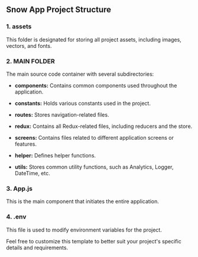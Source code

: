 
## Snow App Project Structure

### 1. assets

This folder is designated for storing all project assets, including images, vectors, and fonts.

### 2. MAIN FOLDER

The main source code container with several subdirectories:

- **components:** Contains common components used throughout the application.

- **constants:** Holds various constants used in the project.
- **routes:** Stores navigation-related files.
- **redux:** Contains all Redux-related files, including reducers and the store.
- **screens:** Contains files related to different application screens or features.
- **helper:** Defines helper functions.
- **utils:** Stores common utility functions, such as Analytics, Logger, DateTime, etc.

### 3. App.js

This is the main component that initiates the entire application.

### 4. .env

This file is used to modify environment variables for the project.

Feel free to customize this template to better suit your project's specific details and requirements.

